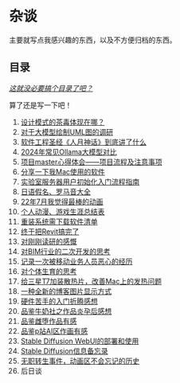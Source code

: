 # 杂谈

主要就写点我感兴趣的东西，以及不方便归档的东西。

## 目录

_<u>这就没必要搞个目录了吧？</u>_

算了还是写一下吧！

1. [设计模式的茶毒体现在哪？](./设计模式的荼毒体现在哪.md)
2. [对于大模型绘制UML图的调研](./对于大模型绘制UML图的调研.md)
3. [软件工程圣经《人月神话》到底讲了什么](./软件工程圣经《人月神话》到底讲了什么.md)
4. [2024年常见Ollama大模型对比](./2024年常见Ollama大模型对比.md)
5. [项目master心得体会——项目流程及注意事项](./项目master心得体会——项目流程及注意事项.md)
6. [分享一下我Mac使用的软件](./分享一下我Mac使用的软件.md)
7. [实验室服务器用户初始化入门流程指南](./实验室服务器用户初始化入门流程指南.md)
8. [日语假名、罗马音大全](./日语假名、罗马音大全.md)
9. [22年7月我觉得最棒的动画](./22年7月我觉得最棒的动画.md)
10. [个人动漫、游戏生涯总结表](./个人动漫、游戏生涯总结表.md)
11. [重装系统需下载软件清单](./重装系统需下载软件清单.md)
12. [终于把Revit搞完了](./终于把Revit搞完了.md)
13. [对刚刚读研的感慨](./对刚刚读研的感慨.md)
14. [对BIM行业的二次开发的思考](./对BIM行业的二次开发的思考.md)
15. [记录一次被移动业务人员恶心的经历](./记录一次被移动业务人员恶心的经历.md)
16. [对个体生育的思考](./对个体生育的思考.md)
17. [给三星T7加装散热片，改善Mac上的发热问题](./给三星T7加装散热片，改善Mac上的发热问题.md)
18. [一种全新的博客图片显示方式](./一种全新的博客图片显示方式.md)
19. [硬件苦手的入门折腾感想](./硬件苦手的入门折腾感想.md)
20. [品鉴牛奶社之作品炎孕后感想](./品鉴牛奶社之作品炎孕后感想.md)
21. [品鉴雌堕作品有感](./品鉴雌堕作品有感.md)
22. [品鉴p站AI区作画有感](./品鉴p站AI区作画有感.md)
23. [Stable Diffusion WebUI的部署和使用](./Stable%20Diffusion%20WebUI的部署和使用.md)
24. [Stable Diffusion信息备忘录](./Stable%20Diffusion信息备忘录.md)
25. [无职转生事件，动画区不会忘记的历史](./无职转生事件，动画区不会忘记的历史.md)
26. 后日谈